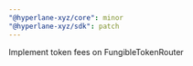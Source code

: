 ```yaml
---
"@hyperlane-xyz/core": minor
"@hyperlane-xyz/sdk": patch
---
```


Implement token fees on FungibleTokenRouter
